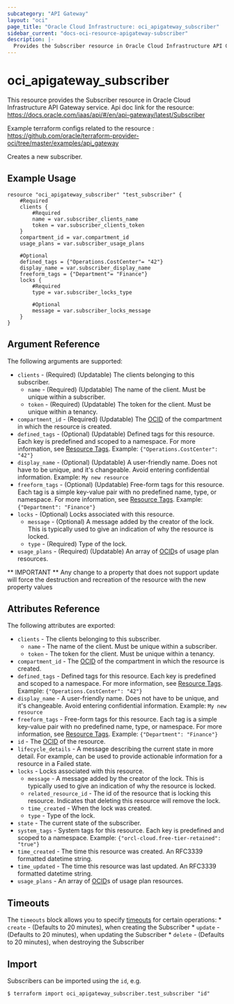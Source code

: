 ```yaml
---
subcategory: "API Gateway"
layout: "oci"
page_title: "Oracle Cloud Infrastructure: oci_apigateway_subscriber"
sidebar_current: "docs-oci-resource-apigateway-subscriber"
description: |-
  Provides the Subscriber resource in Oracle Cloud Infrastructure API Gateway service
---
```


# oci_apigateway_subscriber
This resource provides the Subscriber resource in Oracle Cloud Infrastructure API Gateway service.
Api doc link for the resource: https://docs.oracle.com/iaas/api/#/en/api-gateway/latest/Subscriber

Example terraform configs related to the resource : https://github.com/oracle/terraform-provider-oci/tree/master/examples/api_gateway

Creates a new subscriber.

## Example Usage

```hcl
resource "oci_apigateway_subscriber" "test_subscriber" {
	#Required
	clients {
		#Required
		name = var.subscriber_clients_name
		token = var.subscriber_clients_token
	}
	compartment_id = var.compartment_id
	usage_plans = var.subscriber_usage_plans

	#Optional
	defined_tags = {"Operations.CostCenter"= "42"}
	display_name = var.subscriber_display_name
	freeform_tags = {"Department"= "Finance"}
	locks {
		#Required
		type = var.subscriber_locks_type

		#Optional
		message = var.subscriber_locks_message
	}
}
```

## Argument Reference

The following arguments are supported:

* `clients` - (Required) (Updatable) The clients belonging to this subscriber.
	* `name` - (Required) (Updatable) The name of the client. Must be unique within a subscriber.
	* `token` - (Required) (Updatable) The token for the client. Must be unique within a tenancy.
* `compartment_id` - (Required) (Updatable) The [OCID](https://docs.cloud.oracle.com/iaas/Content/General/Concepts/identifiers.htm) of the compartment in which the resource is created. 
* `defined_tags` - (Optional) (Updatable) Defined tags for this resource. Each key is predefined and scoped to a namespace. For more information, see [Resource Tags](https://docs.cloud.oracle.com/iaas/Content/General/Concepts/resourcetags.htm).  Example: `{"Operations.CostCenter": "42"}` 
* `display_name` - (Optional) (Updatable) A user-friendly name. Does not have to be unique, and it's changeable. Avoid entering confidential information.  Example: `My new resource` 
* `freeform_tags` - (Optional) (Updatable) Free-form tags for this resource. Each tag is a simple key-value pair with no predefined name, type, or namespace. For more information, see [Resource Tags](https://docs.cloud.oracle.com/iaas/Content/General/Concepts/resourcetags.htm).  Example: `{"Department": "Finance"}` 
* `locks` - (Optional) Locks associated with this resource.
	* `message` - (Optional) A message added by the creator of the lock. This is typically used to give an indication of why the resource is locked. 
	* `type` - (Required) Type of the lock.
* `usage_plans` - (Required) (Updatable) An array of [OCID](https://docs.cloud.oracle.com/iaas/Content/General/Concepts/identifiers.htm)s of usage plan resources. 


** IMPORTANT **
Any change to a property that does not support update will force the destruction and recreation of the resource with the new property values

## Attributes Reference

The following attributes are exported:

* `clients` - The clients belonging to this subscriber.
	* `name` - The name of the client. Must be unique within a subscriber.
	* `token` - The token for the client. Must be unique within a tenancy.
* `compartment_id` - The [OCID](https://docs.cloud.oracle.com/iaas/Content/General/Concepts/identifiers.htm) of the compartment in which the resource is created. 
* `defined_tags` - Defined tags for this resource. Each key is predefined and scoped to a namespace. For more information, see [Resource Tags](https://docs.cloud.oracle.com/iaas/Content/General/Concepts/resourcetags.htm).  Example: `{"Operations.CostCenter": "42"}` 
* `display_name` - A user-friendly name. Does not have to be unique, and it's changeable. Avoid entering confidential information.  Example: `My new resource` 
* `freeform_tags` - Free-form tags for this resource. Each tag is a simple key-value pair with no predefined name, type, or namespace. For more information, see [Resource Tags](https://docs.cloud.oracle.com/iaas/Content/General/Concepts/resourcetags.htm).  Example: `{"Department": "Finance"}` 
* `id` - The [OCID](https://docs.cloud.oracle.com/iaas/Content/General/Concepts/identifiers.htm) of the resource. 
* `lifecycle_details` - A message describing the current state in more detail. For example, can be used to provide actionable information for a resource in a Failed state. 
* `locks` - Locks associated with this resource.
	* `message` - A message added by the creator of the lock. This is typically used to give an indication of why the resource is locked. 
	* `related_resource_id` - The id of the resource that is locking this resource. Indicates that deleting this resource will remove the lock. 
	* `time_created` - When the lock was created.
	* `type` - Type of the lock.
* `state` - The current state of the subscriber.
* `system_tags` - System tags for this resource. Each key is predefined and scoped to a namespace. Example: `{"orcl-cloud.free-tier-retained": "true"}` 
* `time_created` - The time this resource was created. An RFC3339 formatted datetime string.
* `time_updated` - The time this resource was last updated. An RFC3339 formatted datetime string.
* `usage_plans` - An array of [OCID](https://docs.cloud.oracle.com/iaas/Content/General/Concepts/identifiers.htm)s of usage plan resources. 

## Timeouts

The `timeouts` block allows you to specify [timeouts](https://registry.terraform.io/providers/oracle/oci/latest/docs/guides/changing_timeouts) for certain operations:
	* `create` - (Defaults to 20 minutes), when creating the Subscriber
	* `update` - (Defaults to 20 minutes), when updating the Subscriber
	* `delete` - (Defaults to 20 minutes), when destroying the Subscriber


## Import

Subscribers can be imported using the `id`, e.g.

```
$ terraform import oci_apigateway_subscriber.test_subscriber "id"
```

